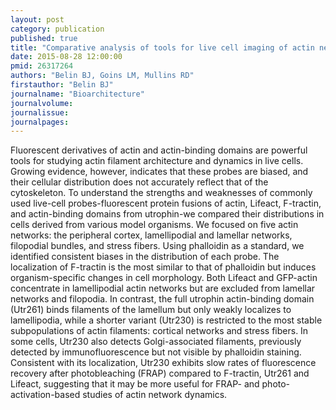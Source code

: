 ```yaml
---
layout: post
category: publication
published: true
title: "Comparative analysis of tools for live cell imaging of actin network architecture."
date: 2015-08-28 12:00:00
pmid: 26317264
authors: "Belin BJ, Goins LM, Mullins RD"
firstauthor: "Belin BJ"
journalname: "Bioarchitecture"
journalvolume: 
journalissue: 
journalpages: 
---
```


Fluorescent derivatives of actin and actin-binding domains are powerful tools for studying actin filament architecture and dynamics in live cells. Growing evidence, however, indicates that these probes are biased, and their cellular distribution does not accurately reflect that of the cytoskeleton. To understand the strengths and weaknesses of commonly used live-cell probes-fluorescent protein fusions of actin, Lifeact, F-tractin, and actin-binding domains from utrophin-we compared their distributions in cells derived from various model organisms. We focused on five actin networks: the peripheral cortex, lamellipodial and lamellar networks, filopodial bundles, and stress fibers. Using phalloidin as a standard, we identified consistent biases in the distribution of each probe. The localization of F-tractin is the most similar to that of phalloidin but induces organism-specific changes in cell morphology. Both Lifeact and GFP-actin concentrate in lamellipodial actin networks but are excluded from lamellar networks and filopodia. In contrast, the full utrophin actin-binding domain (Utr261) binds filaments of the lamellum but only weakly localizes to lamellipodia, while a shorter variant (Utr230) is restricted to the most stable subpopulations of actin filaments: cortical networks and stress fibers. In some cells, Utr230 also detects Golgi-associated filaments, previously detected by immunofluorescence but not visible by phalloidin staining. Consistent with its localization, Utr230 exhibits slow rates of fluorescence recovery after photobleaching (FRAP) compared to F-tractin, Utr261 and Lifeact, suggesting that it may be more useful for FRAP- and photo-activation-based studies of actin network dynamics.

